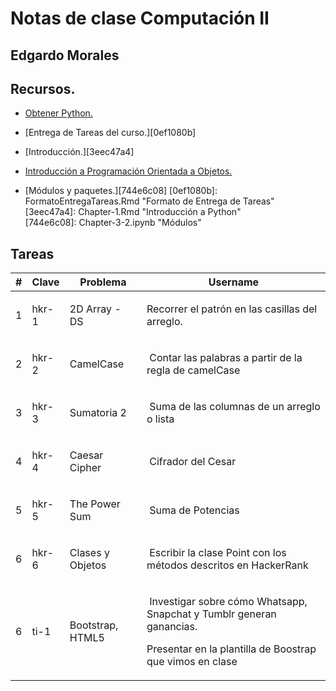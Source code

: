 # Notas de clase Computación II
## Edgardo Morales


## Recursos.
* [Obtener Python.][185b52da]  
* [Entrega de Tareas del curso.][0ef1080b]  
* [Introducción.][3eec47a4]
* [Introducción a Programación Orientada a Objetos.][2b1b5d32]  
* [Módulos y paquetes.][744e6c08]
  [0ef1080b]: FormatoEntregaTareas.Rmd "Formato de Entrega de Tareas"  
  [3eec47a4]: Chapter-1.Rmd "Introducción a Python"  
  [744e6c08]: Chapter-3-2.ipynb "Módulos"

  [185b52da]: Chapter0.Rmd "Obtener Python"
  [2b1b5d32]: Chapter3-1.ipynb "Introducción a Programación Orientada a Objetos"
## Tareas

<table class="table">
    <thead>
        <tr>
            <th>#</th>
            <th>Clave</th>
            <th>Problema</th>
            <th>Username</th>
        </tr>
    </thead>
    <tbody>
        <tr>
            <td>1</td>
            <td>hkr-1</td>
            <td>
                <p>2D Array - DS</p>
            </td>
            <td>
                <p>Recorrer el patrón en las casillas del arreglo.</p>
            </td>
        </tr>
        <tr>
            <td>2</td>
            <td>hkr-2</td>
            <td>
                <p>CamelCase</p>
            </td>
            <td>
                <p>&nbsp;Contar las palabras a partir de la regla de camelCase</p>
            </td>
        </tr>
        <tr>
            <td>3</td>
            <td>hkr-3</td>
            <td>
                <p>Sumatoria 2</p>
            </td>
            <td>
                <p>&nbsp;Suma de las columnas de un arreglo o lista</p>
            </td>
        </tr>
        <tr>
            <td>4</td>
            <td>hkr-4</td>
            <td>
                <p>Caesar Cipher</p>
            </td>
            <td>
                <p>&nbsp;Cifrador del Cesar</p>
            </td>
        </tr>
        <tr>
            <td>5</td>
            <td>hkr-5</td>
            <td>
                <p>The Power Sum</p>
            </td>
            <td>
                <p>&nbsp;Suma de Potencias</p>
            </td>
        </tr>
        <tr>
            <td>6</td>
            <td>hkr-6</td>
            <td>
                <p>Clases y Objetos</p>
            </td>
            <td>
                <p>&nbsp;Escribir la clase Point con los métodos descritos en HackerRank</p>
            </td>
        </tr>
        <tr>
            <td>6</td>
            <td>ti-1</td>
            <td>
                <p>Bootstrap, HTML5</p>
            </td>
            <td>
                <p>&nbsp;Investigar sobre cómo Whatsapp, Snapchat y Tumblr generan ganancias.</p>
                <p>Presentar en la plantilla de Boostrap que vimos en clase</p>
            </td>
        </tr>
    </tbody>
</table>
